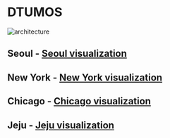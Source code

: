# DTUMOS

![architecture](https://user-images.githubusercontent.com/70340230/187696367-cd93a438-1f86-4e41-9ee7-f0486584057f.png)

## Seoul - [Seoul visualization](https://hnu209.github.io/Seoul-visualization/)   
## New York - [New York visualization](https://hnu209.github.io/NewYork-visualization/)   
## Chicago - [Chicago visualization](https://hnu209.github.io/Chicago-visualization/)   
## Jeju - [Jeju visualization](https://hnu209.github.io/Jeju-delivery-management-system/)